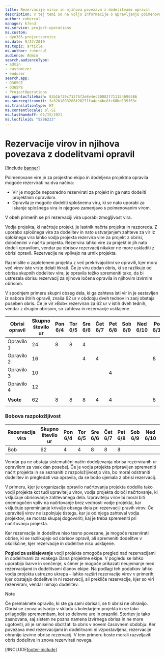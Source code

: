 ```yaml
---
title: Rezervacije virov in njihova povezava z dodelitvami opravil
description: V tej temi so na voljo informacije o upravljanju poimenovanih virov, rezervacij virov in dodelitev opravil ter o tem, kako so povezani med sabo.
author: ruhercul
manager: kfend
ms.service: project-operations
ms.custom:
- dyn365-projectservice
ms.date: 9/27/2019
ms.topic: article
ms.author: ruhercul
audience: Admin
search.audienceType:
- admin
- customizer
- enduser
search.app:
- D365CE
- D365PS
- ProjectOperations
ms.openlocfilehash: 83b1bf39c71275f2e8e4ec20082f711154696586
ms.sourcegitcommit: fa32b1893286f20271fa4ec4be8fc68bd135f53c
ms.translationtype: HT
ms.contentlocale: sl-SI
ms.lasthandoff: 02/15/2021
ms.locfileid: "5286223"
---
```

# <a name="resource-bookings-and-how-they-relate-to-task-assignments"></a>Rezervacije virov in njihova povezava z dodelitvami opravil

[!include [banner](../includes/psa-now-project-operations.md)]

Poimenovane vire je za projektno ekipo in dodeljena projektna opravila mogoče rezervirati na dva načina:

- Vir je mogoče neposredno rezervirati za projekt in ga nato dodeliti projektnim opravilom.
- Opravila je mogoče dodeliti splošnemu viru, ki se nato uporabi za iskanje splošnega vira in njegovo zamenjavo s poimenovanim virom. 

V obeh primerih se pri rezervaciji vira uporabi zmogljivost vira.

Vodja projekta, ki načrtuje projekt, je lastnik načrta projekta in razporeda. Z uporabo splošnega vira za dodelitev in nato ustvarjanjem zahteve za vir iz splošnega vira lahko vodja projekta rezervira vire za projekt z obrisi, določenimi v načrtu projekta. Rezervira lahko vire za projekt in jih nato dodeli opravilom, vendar pa obrisov rezervacij nikakor ne more uskladiti z obrisi opravil. Rezervacije ne vplivajo na urnik projekta.

Razmislite o zapletenem projektu z več prekrivajočimi se opravili, kjer mora več virov iste vrste delati hkrati. Če je viru dodan obris, ki se razlikuje od obrisa skupnih dodelitev vira, je opravila težko spremeniti tako, da bi ustrezala obrisu rezervacij za njihova ločena opravila in njihovim izvirnim obrisom.

V spodnjem primeru skupni obseg dela, ki ga zahteva isti vir in je sestavljen iz nabora štirih opravil, znaša 62 ur v obdobju dveh tednov in zanj obstaja poseben obris. Če je vir »Bob« rezerviran za 62 ur v istih dveh tednih, vendar z drugim obrisom, so zahteva in rezervacije usklajene.

| **Obrisi opravil**    | **Skupno število ur** | Pon 6/4 | Tor 6/5 | Sre 6/6 | Čet 6/7 | Pet 6/8 | Sob 6/9 | Ned 6/10 | Pon 6/11 | Tor 6/12 | Sre 6/13 | Čet 6/14 | Pet 6/15 |
|----------------------|-----------------|--------|--------|--------|--------|--------|--------|---------|---------|---------|---------|---------|---------|
| Opravilo 1               | 24              | 8      | 8      | 4      |        |        |        |         |         |         | 4       |         |         |
| Opravilo 2               | 16              |        |        | 4      | 4      |        |        |         | 8       |         |         |         |         |
| Opravilo 3               | 10              |        |        |        |        | 4      |        |         |         | 4       |         | 2       |         |
| Opravilo 4               | 12              |        |        |        |        |        |        |         |         |         | 4       |         | 8       |
|                      |                 |        |        |        |        |        |        |         |         |         |         |         |         |
| **Vsote**           | 62              | 8      | 8      | 8      | 4      | 4      |        |         | 8       | 4       | 8       | 2       | 8       |
|                      |                 |        |        |        |        |        |        |         |         |         |         |

### <a name="bobs-availability"></a>Bobova razpoložljivost
| **Rezervacija vira** | **Skupno število ur** | Pon 6/4 | Tor 6/5 | Sre 6/6 | Čet 6/7 | Pet 6/8 | Sob 6/9 | Ned 6/10 | Pon 6/11 | Tor 6/12 | Sre 6/13 | Čet 6/14 | Pet 6/15 |
|------------------------|-----------------|--------|--------|--------|--------|--------|--------|---------|---------|---------|---------|---------|---------|
| Bob                    | 62              | 4      | 4      | 8      | 8      | 8      |        |         | 4       | 4       | 8       | 8       | 6       |

Vendar pa ne obstaja sistematični način dodeljevanja obrisa rezerviranih ur opravilom za vsak dan posebej. Če je vodja projekta pripravljen spremeniti načrt projekta in se seznaniti z razpoložljivostjo vira, bo moral odstraniti dodelitev in pregledati vsa opravila, da se bodo ujemala z obrisi rezervacij.

V primeru, kjer je organizacija opravilo načrtovanja projekta dodelila tako vodji projekta kot tudi upravitelju virov, vodja projekta določi načrtovanje, ki vključuje obrisovanje zahtevanega dela. Upravitelju virov bi moral biti onemogočen vpliv na načrtovanje brez vednosti vodje projekta, kar vključuje spreminjanje krivulje obsega dela pri rezervaciji pravih virov. Če upravitelj virov ne izpolnjuje tistega, kar je od njega zahteval vodja projektov, se morata skupaj dogovoriti, kaj je treba spremeniti pri načrtovanju projekta.

Ker rezervacije in dodelitve niso tesno povezane, je mogoče rezervirati obrise, ki se razlikujejo od obrisov opravil, ali spremeniti dodelitve v okoliščine, kjer rezervacije in dodelitve niso usklajene.

**Pogled za usklajevanje** vodji projekta omogoča pregled nad rezervacijami in dodelitvami za vsakega člana projektne ekipe. V pogledu se lahko uporabijo barve in senčenje, s čimer je mogoče prikazati neujemanje med rezervacijami in dodelitvami članov ekipe. Na podlagi teh podatkov lahko vodja projekta ustrezno ukrepa – lahko razširi rezervacije virov v primerih, kjer obstajajo dodelitve in ni rezervacij, ali prekliče rezervacije, kjer so viri rezervirani, vendar nimajo dodelitev.

> [!NOTE]
> Če premaknete opravilo, ki ste ga sami obrisali, se ti obrisi ne ohranijo. Obrisi se znova ustvarijo v skladu s koledarjem projekta in se tako prilagodijo spremembam, kot so delovne ure in prazniki. Storitev je tako zasnovana, saj sistem ne pozna namena izvirnega obrisa in ne more ugotoviti, ali je smiselno obdržati ta obris v novem časovnem obdobju. Ker povezava med rezervacijami in dodelitvami ni vzpostavljena, rezervacije ohranijo izvirne obrise rezervacij. V tem primeru boste morali razveljaviti obris dodelitve in znova rezervirati novega.



[!INCLUDE[footer-include](../includes/footer-banner.md)]